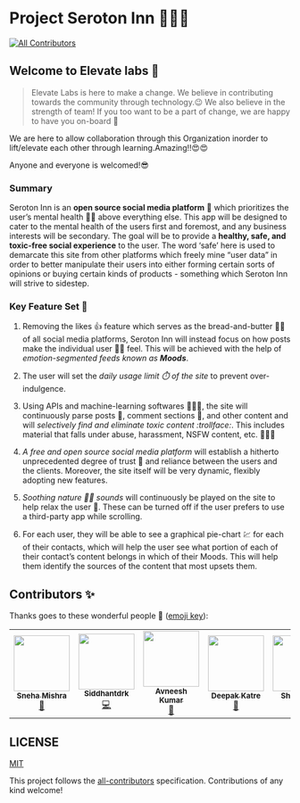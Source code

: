 # Project Seroton Inn :people_holding_hands:
<!-- ALL-CONTRIBUTORS-BADGE:START - Do not remove or modify this section -->
[![All Contributors](https://img.shields.io/badge/all_contributors-7-orange.svg?style=flat-square)](#contributors-)
<!-- ALL-CONTRIBUTORS-BADGE:END -->

## Welcome to Elevate labs 🚀

> Elevate Labs is here to make a change. We believe in contributing towards the community through technology.:wink:
 We also believe in the strength of team! If you too want to be a part of change, we are happy to have you on-board 🥳

We are here to allow collaboration through this Organization inorder to lift/elevate each other through learning.Amazing!!:heart_eyes::heart_eyes:

 Anyone and everyone is welcomed!:sunglasses:
 
### Summary 

Seroton Inn is an **open source social media platform** :unicorn: which prioritizes the user’s mental health :brain::rainbow: above everything else. This app will be designed to cater to the mental health of the users first and foremost, and any business interests will be secondary. The goal will be to provide a **healthy, safe, and toxic-free social experience** to the user. The word ‘safe’ here is used to demarcate this site from other platforms which freely mine “user data” in order to better manipulate their users into either forming certain sorts of opinions or buying certain kinds of products - something which Seroton Inn will strive to sidestep. 

### Key Feature Set :key:

1. Removing the likes :+1: feature which serves as the bread-and-butter :bread::butter: of all social media platforms, Seroton Inn will instead focus on how posts make the individual user :adult::grinning: feel. This will be achieved with the help of *emotion-segmented feeds known as **Moods***.

1. The user will set the *daily usage limit :stopwatch: of the site* to prevent over-indulgence. 

1. Using APIs and machine-learning softwares :robot::woman_student:, the site will continuously parse posts :incoming_envelope:, comment sections :speech_balloon:, and other content and will *selectively find and eliminate toxic content :trollface:*. This includes material that falls under abuse, harassment, NSFW content, etc. :see_no_evil::speak_no_evil::hear_no_evil:

1. *A free and open source social media platform* will establish a hitherto unprecedented degree of trust :handshake: and reliance between the users and the clients. Moreover, the site itself will be very dynamic, flexibly adopting new features.

1. *Soothing nature :evergreen_tree::sunflower: sounds* will continuously be played on the site to help relax the user :massage:. These can be turned off if the user prefers to use a third-party app while scrolling.

1. For each user, they will be able to see a graphical pie-chart :chart: for each of their contacts, which will help the user see what portion of each of their contact’s content belongs in which of their Moods. This will help them identify the sources of the content that most upsets them.


## Contributors ✨

Thanks goes to these wonderful people 💜 ([emoji key](https://allcontributors.org/docs/en/emoji-key)):

<!-- ALL-CONTRIBUTORS-LIST:START - Do not remove or modify this section -->
<!-- prettier-ignore-start -->
<!-- markdownlint-disable -->
<table>
  <tr>
    <td align="center"><a href="https://github.com/Tlazypanda"><img src="https://avatars0.githubusercontent.com/u/33183263?v=4" width="100px;" alt=""/><br /><sub><b>Sneha Mishra</b></sub></a><br /><a href="#maintenance-Tlazypanda" title="Maintenance">🚧</a></td>
    <td align="center"><a href="https://www.linkedin.com/in/siddhant-khobragade-582a76174/"><img src="https://avatars3.githubusercontent.com/u/58393179?v=4" width="100px;" alt=""/><br /><sub><b>Siddhantdrk</b></sub></a><br /><a href="https://github.com/Elevate-Lab/Import-Template/commits?author=siddhantdrk" title="Code">💻</a></td>
    <td align="center"><a href="https://cybertron-avneesh.github.io/My-Website/"><img src="https://avatars3.githubusercontent.com/u/54072374?v=4" width="100px;" alt=""/><br /><sub><b>Avneesh Kumar</b></sub></a><br /><a href="https://github.com/Elevate-Lab/Import-Template/commits?author=Cybertron-Avneesh" title="Documentation">📖</a></td>
    <td align="center"><a href="https://github.com/deepakDOTexe"><img src="https://avatars2.githubusercontent.com/u/46655706?v=4" width="100px;" alt=""/><br /><sub><b>Deepak Katre</b></sub></a><br /><a href="#maintenance-deepakDOTexe" title="Maintenance">🚧</a></td>
    <td align="center"><a href="https://github.com/Shreesh90"><img src="https://avatars1.githubusercontent.com/u/6941016?v=4" width="100px;" alt=""/><br /><sub><b>Shreesh90</b></sub></a><br /><a href="https://github.com/Elevate-Lab/Import-Template/commits?author=Shreesh90" title="Documentation">📖</a></td>
    <td align="center"><a href="https://github.com/IC1101Virgo"><img src="https://avatars1.githubusercontent.com/u/59052808?v=4" width="100px;" alt=""/><br /><sub><b>Anjali Chaturvedi</b></sub></a><br /><a href="https://github.com/Elevate-Lab/Import-Template/commits?author=IC1101Virgo" title="Documentation">📖</a></td>
    <td align="center"><a href="https://github.com/Jyotika999"><img src="https://avatars0.githubusercontent.com/u/54600270?v=4" width="100px;" alt=""/><br /><sub><b>Incredible</b></sub></a><br /><a href="https://github.com/Elevate-Lab/Import-Template/commits?author=Jyotika999" title="Documentation">📖</a></td>
  </tr>
</table>

<!-- markdownlint-enable -->
<!-- prettier-ignore-end -->
<!-- ALL-CONTRIBUTORS-LIST:END -->


## LICENSE

[MIT](LICENSE)


This project follows the [all-contributors](https://github.com/all-contributors/all-contributors) specification. Contributions of any kind welcome!


